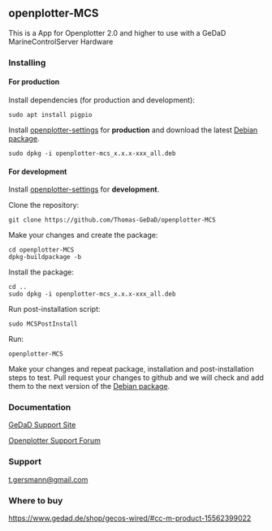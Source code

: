 ## openplotter-MCS

This is a App for Openplotter 2.0 and higher to use with a GeDaD MarineControlServer Hardware

### Installing

#### For production
Install dependencies (for production and development):  
```
sudo apt install pigpio
```

Install [openplotter-settings](https://github.com/openplotter/openplotter-settings) for **production** and download the latest [Debian package](https://cloudsmith.io/~thomas-gersmann/repos/openplotter-mcs/packages/). 


```
sudo dpkg -i openplotter-mcs_x.x.x-xxx_all.deb
```
  
    
    
#### For development

Install [openplotter-settings](https://github.com/openplotter/openplotter-settings) for **development**.

Clone the repository:

`git clone https://github.com/Thomas-GeDaD/openplotter-MCS`

Make your changes and create the package:

```
cd openplotter-MCS
dpkg-buildpackage -b
```

Install the package:

```
cd ..
sudo dpkg -i openplotter-mcs_x.x.x-xxx_all.deb
```

Run post-installation script:

`sudo MCSPostInstall`

Run:

`openplotter-MCS`


Make your changes and repeat package, installation and post-installation steps to test. Pull request your changes to github and we will check and add them to the next version of the [Debian package](https://cloudsmith.io/~thomas-gersmann/repos/openplotter-mcs/packages/detail/deb/openplotter-mcs/2.1.2-dev/d=debian%252Fbuster;t=1/).

### Documentation

[GeDaD Support Site](https://www.gedad.de/support/)

[Openplotter Support Forum](http://forum.openmarine.net/showthread.php?tid=1807)


### Support

t.gersmann@gmail.com


### Where to buy

https://www.gedad.de/shop/gecos-wired/#cc-m-product-15562399022



